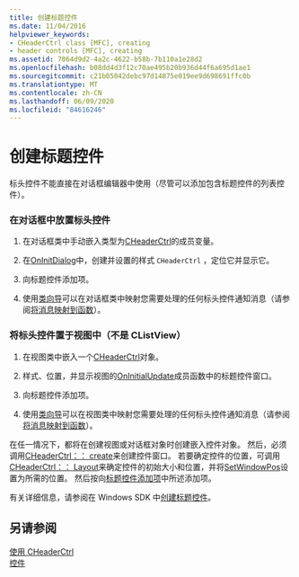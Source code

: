 ```yaml
---
title: 创建标题控件
ms.date: 11/04/2016
helpviewer_keywords:
- CHeaderCtrl class [MFC], creating
- header controls [MFC], creating
ms.assetid: 7864d9d2-4a2c-4622-b58b-7b110a1e28d2
ms.openlocfilehash: b08dd4d3f12c70ae495b20b936d44f6a695d1ae1
ms.sourcegitcommit: c21b05042debc97d14875e019ee9d698691ffc0b
ms.translationtype: MT
ms.contentlocale: zh-CN
ms.lasthandoff: 06/09/2020
ms.locfileid: "84616246"
---
```

# <a name="creating-the-header-control"></a>创建标题控件

标头控件不能直接在对话框编辑器中使用（尽管可以添加包含标题控件的列表控件）。

### <a name="to-put-a-header-control-in-a-dialog-box"></a>在对话框中放置标头控件

1. 在对话框类中手动嵌入类型为[CHeaderCtrl](reference/cheaderctrl-class.md)的成员变量。

1. 在[OnInitDialog](reference/cdialog-class.md#oninitdialog)中，创建并设置的样式 `CHeaderCtrl` ，定位它并显示它。

1. 向标题控件添加项。

1. 使用[类向导](reference/mfc-class-wizard.md)可以在对话框类中映射您需要处理的任何标头控件通知消息（请参阅[将消息映射到函数](reference/mapping-messages-to-functions.md)）。

### <a name="to-put-a-header-control-in-a-view-not-a-clistview"></a>将标头控件置于视图中（不是 CListView）

1. 在视图类中嵌入一个[CHeaderCtrl](reference/cheaderctrl-class.md)对象。

1. 样式、位置，并显示视图的[OnInitialUpdate](reference/cview-class.md#oninitialupdate)成员函数中的标题控件窗口。

1. 向标题控件添加项。

1. 使用[类向导](reference/mfc-class-wizard.md)可以在视图类中映射您需要处理的任何标头控件通知消息（请参阅[将消息映射到函数](reference/mapping-messages-to-functions.md)）。

在任一情况下，都将在创建视图或对话框对象时创建嵌入控件对象。 然后，必须调用[CHeaderCtrl：： create](reference/cheaderctrl-class.md#create)来创建控件窗口。 若要确定控件的位置，可调用[CHeaderCtrl：： Layout](reference/cheaderctrl-class.md#layout)来确定控件的初始大小和位置，并将[SetWindowPos](reference/cwnd-class.md#setwindowpos)设置为所需的位置。 然后按向[标题控件添加项](adding-items-to-the-header-control.md)中所述添加项。

有关详细信息，请参阅在 Windows SDK 中[创建标题控件](/windows/win32/Controls/header-controls)。

## <a name="see-also"></a>另请参阅

[使用 CHeaderCtrl](using-cheaderctrl.md)<br/>
[控件](controls-mfc.md)

